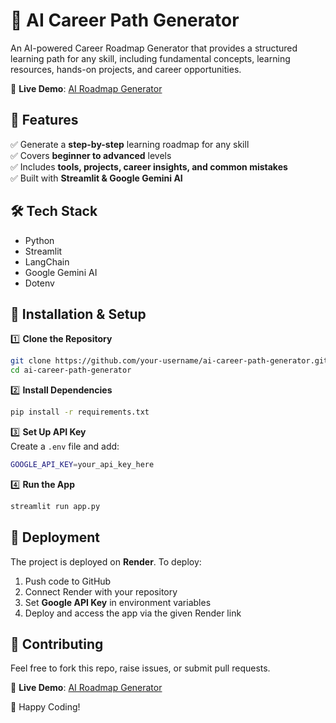 
# 🚀 AI Career Path Generator  

An AI-powered Career Roadmap Generator that provides a structured learning path for any skill,
including fundamental concepts, learning resources, hands-on projects, and career opportunities.  

🔗 **Live Demo**: [AI Roadmap Generator](https://ai-roadmap-genenrator.onrender.com/)  

## 📌 Features  
✅ Generate a **step-by-step** learning roadmap for any skill  
✅ Covers **beginner to advanced** levels  
✅ Includes **tools, projects, career insights, and common mistakes**  
✅ Built with **Streamlit & Google Gemini AI**  

## 🛠️ Tech Stack  
- Python  
- Streamlit  
- LangChain  
- Google Gemini AI  
- Dotenv  

## 🚀 Installation & Setup

1️⃣ **Clone the Repository** 
```sh
git clone https://github.com/your-username/ai-career-path-generator.git
cd ai-career-path-generator
```

2️⃣ **Install Dependencies**  
```sh
pip install -r requirements.txt
```

3️⃣ **Set Up API Key**  
Create a `.env` file and add:  
```sh
GOOGLE_API_KEY=your_api_key_here
```

4️⃣ **Run the App**  
```sh
streamlit run app.py
```

## 📌 Deployment  
The project is deployed on **Render**. To deploy:  
1. Push code to GitHub  
2. Connect Render with your repository  
3. Set **Google API Key** in environment variables  
4. Deploy and access the app via the given Render link  

## 🤝 Contributing  
Feel free to fork this repo, raise issues, or submit pull requests.  

🔗 **Live Demo**: [AI Roadmap Generator](https://ai-roadmap-genenrator.onrender.com/)  

🚀 Happy Coding! 
